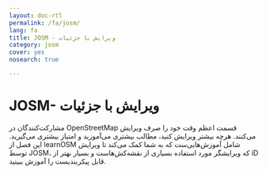 ```yaml
---
layout: doc-rtl
permalink: /fa/josm/
lang: fa
title: JOSM - ویرایش با جزئیات
category: josm
cover: yes
nosearch: true

---
```


JOSM- ویرایش با جزئیات
================


مشارکت‌کنندگان در OpenStreetMap قسمت اعظم وقت خود را صرف ویرایش می‌کنند. هرچه بیشتر ویرایش کنید،
مطالب بیشتری می‌آموزید و امتیاز بیشتری می‌گیرید. این فصل از learnOSM 
شامل آموزش‌هایی‌ست که به شما کمک می‌کند تا ویرایش توسط JOSM، که ویرایشگر مورد استفاده بسیاری از نقشه‌کش‌هاست و بسیار بهتر از iD قابل پیکربندیست را آموزش ببینید.